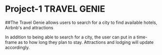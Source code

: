 # Project-1 TRAVEL GENIE

##The Travel Genie allows users to search for a city to find available hotels, Airbnb's and attractions

In addition to being able to search for a city, the user can put in a time-frame as to how long they plan to stay.  Attractions and lodging will update accordingly.

